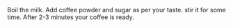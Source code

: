 Boil the milk.
Add coffee powder and sugar as per your taste.
stir it for some time.
After 2-3 minutes your coffee is ready.